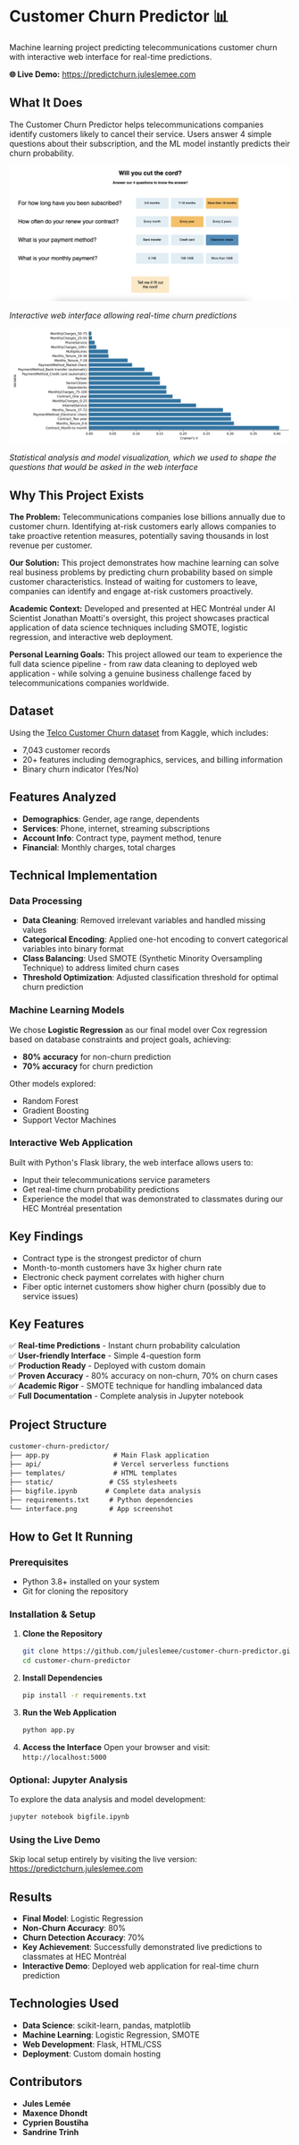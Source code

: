 # Customer Churn Predictor 📊

Machine learning project predicting telecommunications customer churn with interactive web interface for real-time predictions.

**🌐 Live Demo:** https://predictchurn.juleslemee.com

## What It Does

The Customer Churn Predictor helps telecommunications companies identify customers likely to cancel their service. Users answer 4 simple questions about their subscription, and the ML model instantly predicts their churn probability.

![App Interface](interface.png)

*Interactive web interface allowing real-time churn predictions*

![Data Analysis](20704plot.png)

*Statistical analysis and model visualization, which we used to shape the questions that would be asked in the web interface*

## Why This Project Exists

**The Problem:** Telecommunications companies lose billions annually due to customer churn. Identifying at-risk customers early allows companies to take proactive retention measures, potentially saving thousands in lost revenue per customer.

**Our Solution:** This project demonstrates how machine learning can solve real business problems by predicting churn probability based on simple customer characteristics. Instead of waiting for customers to leave, companies can identify and engage at-risk customers proactively.

**Academic Context:** Developed and presented at HEC Montréal under AI Scientist Jonathan Moatti's oversight, this project showcases practical application of data science techniques including SMOTE, logistic regression, and interactive web deployment.

**Personal Learning Goals:** This project allowed our team to experience the full data science pipeline - from raw data cleaning to deployed web application - while solving a genuine business challenge faced by telecommunications companies worldwide.

## Dataset

Using the [Telco Customer Churn dataset](https://www.kaggle.com/datasets/yeanzc/telco-customer-churn-ibm-dataset) from Kaggle, which includes:
- 7,043 customer records
- 20+ features including demographics, services, and billing information
- Binary churn indicator (Yes/No)

## Features Analyzed

- **Demographics**: Gender, age range, dependents
- **Services**: Phone, internet, streaming subscriptions
- **Account Info**: Contract type, payment method, tenure
- **Financial**: Monthly charges, total charges

## Technical Implementation

### Data Processing
- **Data Cleaning**: Removed irrelevant variables and handled missing values
- **Categorical Encoding**: Applied one-hot encoding to convert categorical variables into binary format
- **Class Balancing**: Used SMOTE (Synthetic Minority Oversampling Technique) to address limited churn cases
- **Threshold Optimization**: Adjusted classification threshold for optimal churn prediction

### Machine Learning Models
We chose **Logistic Regression** as our final model over Cox regression based on database constraints and project goals, achieving:
- **80% accuracy** for non-churn prediction
- **70% accuracy** for churn prediction

Other models explored:
- Random Forest
- Gradient Boosting  
- Support Vector Machines

### Interactive Web Application
Built with Python's Flask library, the web interface allows users to:
- Input their telecommunications service parameters
- Get real-time churn probability predictions
- Experience the model that was demonstrated to classmates during our HEC Montréal presentation

## Key Findings

- Contract type is the strongest predictor of churn
- Month-to-month customers have 3x higher churn rate
- Electronic check payment correlates with higher churn
- Fiber optic internet customers show higher churn (possibly due to service issues)

## Key Features

✅ **Real-time Predictions** - Instant churn probability calculation  
✅ **User-friendly Interface** - Simple 4-question form  
✅ **Production Ready** - Deployed with custom domain  
✅ **Proven Accuracy** - 80% accuracy on non-churn, 70% on churn cases  
✅ **Academic Rigor** - SMOTE technique for handling imbalanced data  
✅ **Full Documentation** - Complete analysis in Jupyter notebook  

## Project Structure

```
customer-churn-predictor/
├── app.py                # Main Flask application
├── api/                  # Vercel serverless functions
├── templates/            # HTML templates
├── static/              # CSS stylesheets
├── bigfile.ipynb       # Complete data analysis
├── requirements.txt     # Python dependencies
└── interface.png        # App screenshot
```

## How to Get It Running

### Prerequisites
- Python 3.8+ installed on your system
- Git for cloning the repository

### Installation & Setup

1. **Clone the Repository**
   ```bash
   git clone https://github.com/juleslemee/customer-churn-predictor.git
   cd customer-churn-predictor
   ```

2. **Install Dependencies**
   ```bash
   pip install -r requirements.txt
   ```

3. **Run the Web Application**
   ```bash
   python app.py
   ```

4. **Access the Interface**
   Open your browser and visit: `http://localhost:5000`

### Optional: Jupyter Analysis
To explore the data analysis and model development:
```bash
jupyter notebook bigfile.ipynb
```

### Using the Live Demo
Skip local setup entirely by visiting the live version: https://predictchurn.juleslemee.com

## Results

- **Final Model**: Logistic Regression
- **Non-Churn Accuracy**: 80%
- **Churn Detection Accuracy**: 70%
- **Key Achievement**: Successfully demonstrated live predictions to classmates at HEC Montréal
- **Interactive Demo**: Deployed web application for real-time churn prediction

## Technologies Used

- **Data Science**: scikit-learn, pandas, matplotlib
- **Machine Learning**: Logistic Regression, SMOTE
- **Web Development**: Flask, HTML/CSS
- **Deployment**: Custom domain hosting

## Contributors
- **Jules Lemée**
- **Maxence Dhondt**
- **Cyprien Boustiha**
- **Sandrine Trinh**
